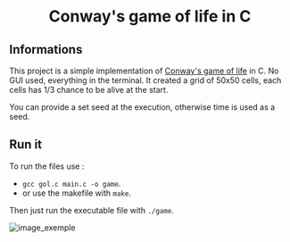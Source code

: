 <h1 align="center">Conway's game of life in C</h1>

## Informations
This project is a simple implementation of [Conway's game of life](https://en.wikipedia.org/wiki/Conway%27s_Game_of_Life) in C.
No GUI used, everything in the terminal. It created a grid of 50x50 cells, each cells has 1/3 chance to be alive at the start.

You can provide a set seed at the execution, otherwise time is used as a seed.

## Run it
To run the files use :
- `gcc gol.c main.c -o game`.
- or use the makefile with `make`.

Then just run the executable file with `./game`.

![image_exemple](https://media.discordapp.net/attachments/798648528351789066/1089540042873118780/image.png?width=628&height=660)